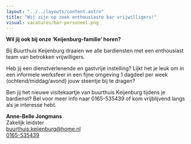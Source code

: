 ```yaml
---
layout: "../../layouts/content.astro"
title: "Wij zijn op zoek enthousiaste bar vrijwilligers!"
visual: vacatures/bar-personeel.png
---
```


**Wil jij ook bij onze ‘Keijenburg-familie’ horen?**

Bij Buurthuis Keijenburg draaien we alle bardiensten met een enthousiast team van betrokken vrijwilligers.

Heb jij een dienstverlenende en gastvrije instelling? Lijkt het je leuk om in een informele werksfeer in een fijne omgeving 1 dagdeel per week (ochtend/middag/avond) jouw steentje bij te dragen?

Ben jij het nieuwe visitekaartje van buurthuis Keijenburg tijdens je bardienst?
Bel voor meer info naar 0165-535439 of kom vrijblijvend langs als je interesse hebt.

**Anne-Belle Jongmans**  
Zakelijk leidster  
[buurthuis.keijenburg@home.nl](mailto:buurthuis.keijenburg@home.nl)  
[0165-535439](tel:0165535439)
